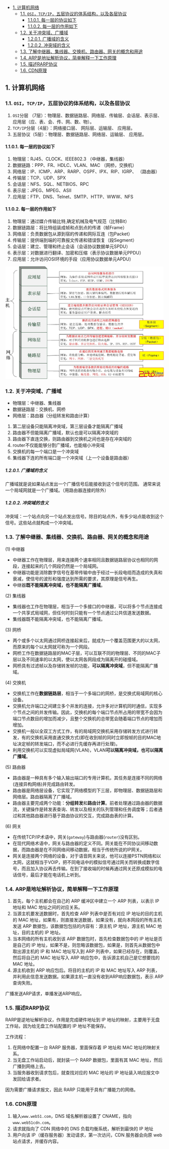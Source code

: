 - [1. 计算机网络](#1-计算机网络)
  - [1.1. `OSI`，`TCP/IP`，五层协议的体系结构，以及各层协议](#11-ositcpip五层协议的体系结构以及各层协议)
    - [1.1.0.1. 每一层的协议如下](#1101-每一层的协议如下)
    - [1.1.0.2. 每一层的作用如下](#1102-每一层的作用如下)
  - [1.2. 关于冲突域、广播域](#12-关于冲突域广播域)
      - [1.2.0.1. 广播域的含义](#1201-广播域的含义)
      - [1.2.0.2. 冲突域的含义](#1202-冲突域的含义)
  - [1.3. 了解中继器、集线器、交换机、路由器、网关的概念和用途](#13-了解中继器集线器交换机路由器网关的概念和用途)
  - [1.4. ARP是地址解析协议，简单解释一下工作原理](#14-arp是地址解析协议简单解释一下工作原理)
  - [1.5. 描述RARP协议](#15-描述rarp协议)
  - [1.6. CDN原理](#16-cdn原理)

## 1. 计算机网络

### 1.1. `OSI`，`TCP/IP`，五层协议的体系结构，以及各层协议
1. `OSI`分层 （7层）：物理层、数据链路层、网络层、传输层、会话层、表示层、应用层（应、表、会、传、网、数、物）。
2. `TCP/IP`分层（4层）：网络接口层、 网际层、运输层、 应用层。
3. 五层协议（5层）：物理层、数据链路层、网络层、运输层、 应用层。

#### 1.1.0.1. 每一层的协议如下
1. 物理层：RJ45、CLOCK、IEEE802.3 （中继器，集线器）
2. 数据链路：PPP、FR、HDLC、VLAN、MAC （网桥，交换机）
3. 网络层：IP、ICMP、ARP、RARP、OSPF、IPX、RIP、IGRP、 （路由器）
4. 传输层：TCP、UDP、SPX
5. 会话层：NFS、SQL、NETBIOS、RPC
6. 表示层：JPEG、MPEG、ASII
7. 应用层：FTP、DNS、Telnet、SMTP、HTTP、WWW、NFS

#### 1.1.0.2. 每一层的作用如下
1. 物理层：通过媒介传输比特,确定机械及电气规范（比特Bit）
2. 数据链路层：将比特组装成帧和点到点的传递（帧Frame）
3. 网络层：负责数据包从源到宿的传递和网际互连（包Packet）
4. 传输层：提供端到端的可靠报文传递和错误恢复（段Segment）
5. 会话层：建立、管理和终止会话（会话协议数据单元SPDU）
6. 表示层：对数据进行翻译、加密和压缩（表示协议数据单元PPDU）
7. 应用层：允许访问OSI环境的手段（应用协议数据单元APDU）

![七层网络](../../imgs/network_seven_layers.png)



### 1.2. 关于冲突域、广播域
- 物理层：中继器、集线器
- 数据链路层：交换机、网桥
- 网络层：路由器（分组转发和路由计算）

1. 第二层设备只能隔离冲突域，第三层设备才能隔离广播域
2. 路由器不但能隔离广播域，默认也是可以隔离冲突域的
3. 路由器下直连交换，则路由器到交换机之间也是存在冲突域的
4. router不仅能能够分割广播域，也能缩小冲突域
5. 交换机的每一个端口是一个冲突域
6. 集线器下连的所有端口是一个冲突域（上一个设备是路由器） 


##### 1.2.0.1. 广播域的含义
广播域就是说如果站点发出一个广播信号后能接收到这个信号的范围。
通常来说一个局域网就是一个广播域。（用路由器连接的除外）


##### 1.2.0.2. 冲突域的含义
冲突域：一个站点向另一个站点发出信号。除目的站点外，有多少站点能收到这个信号。这些站点就构成一个冲突域。 



### 1.3. 了解中继器、集线器、交换机、路由器、网关的概念和用途
(1) 中继器 
- 中继器工作在物理层，用来连接两个速率相同且数据链路层协议也相同的网段，连接起来的几个网段仍然是一个局域网。 
- 中继器功能是消除数字信号在基带传输中由于经过一长段电缆而造成的失真和衰减，使信号的波形和强度达到所需的要求，其原理是信号再生。 
- 中继器**既不能隔离冲突域，也不能隔离广播域**。 

(2) 集线器 
- 集线器也工作在物理层，相当于一个多接口的中继器，可以将多个节点连接成一个共享式局域网，但任何时刻只能有一个节点通过公共信道发送数据。 
- 集线器既不能隔离冲突域，也不能隔离广播域。 

(3) 网桥 
- 两个或多个以太网通过网桥连接起来后，就成为一个覆盖范围更大的以太网，而原来的每个以太网就可称为一个网段。 
- 网桥工作在数据链路层的MAC子层，可以互联不同的物理层、不同的MAC子层以及不同速率的以太网，使以太网各网段成为隔离开的碰撞域。 
- 网桥具有过滤帧以及存储转发帧的功能，**可以隔离冲突域**，但不能隔离广播域。 

(4) 交换机 
- 交换机工作在**数据链路层**，相当于一个多端口的网桥，是交换式局域网的核心设备。 
- 交换机允许端口之间建立多个并发的连接，允许多对计算机同时通信，实现多个节点之间的并发传输。因此，交换机的每个端口节点所占用的带宽不会因为端口节点数目的增加而减少，且整个交换机的总带宽会随着端口节点的增加而增加。 
- 交换机一般以全双工方式工作，有的局域网交换机采用存储转发方式进行转发，有的交换机采用直通交换方式(即在收到帧的同时立即按帧的目的MAC地址决定帧的转发端口，而不必进行先缓存再进行处理)。 
- 利用交换机可以实现虚拟局域网(VLAN)，VLAN**可以隔离冲突域，也可以隔离广播域**。 

(5) 路由器 
- 路由器是一种具有多个输入输出端口的专用计算机，其任务是连接不同的网络(连接异构网络)并完成路由转发。 
- 路由器是网络层设备，它实现了网络模型的下三层，即物理层、数据链路层和网络层。路由器隔离了广播域。 
- 路由器主要完成两个功能：**分组转发**和**路由计算**。前者处理通过路由器的数据流，关键操作是转发表查询、转发以及相关的队列管理和任务调度等；后者通过和其他路由器进行基于路由协议的交互，完成路由表的计算。 

(6) 网关 
- 在传统TCP/IP术语中，网关(`gateway`)与路由器(`router`)没有区别。 
- 在现代网络术语中，网关与路由器的定义不同。网关能在不同协议间移动数据，而路由器是在不同网络间移动数据，相当于传统所说的IP网关。
- 网关是连接两个网络的设备，对于语音网关来说，他可以连接PSTN网络和以太网，这就相当于VOIP，把不同电话中的模拟信号通过网关而转换成数字信号，而且加入协议再去传输。在到了接收端的时候再通过网关还原成模拟的电话信号，最后才能在电话机上听到。




### 1.4. ARP是地址解析协议，简单解释一下工作原理
1. 首先，每个主机都会在自己的 ARP 缓冲区中建立一个 ARP 列表，以表示 IP 地址和 MAC 地址之间的对应关系。
2. 当源主机要发送数据时，首先检查 ARP 列表中是否有对应 IP 地址的目的主机的 MAC 地址，如果有，则直接发送数据，如果没有，就向本网段的所有主机发送 ARP 数据包，该数据包包括的内容有：源主机 IP 地址，源主机 MAC 地址，目的主机的 IP 地址。
3. 当本网络的所有主机收到该 ARP 数据包时，首先检查数据包中的 IP 地址是否是自己的 IP 地址，如果不是，则忽略该数据包，如果是，则首先从数据包中取出源主机的 IP 和 MAC 地址写入到 ARP 列表中，如果已经存在，则覆盖，然后将自己的 MAC 地址写入 ARP 响应包中，告诉源主机自己是它想要找的 MAC 地址。
4. 源主机收到 ARP 响应包后。将目的主机的 IP 和 MAC 地址写入 ARP 列表，并利用此信息发送数据。如果源主机一直没有收到ARP响应数据包，表示 ARP 查询失败。

广播发送ARP请求，单播发送ARP响应。



### 1.5. 描述RARP协议
RARP是逆地址解析协议，作用是完成硬件地址到 IP 地址的映射，主要用于无盘工作站，因为给无盘工作站配置的 IP 地址不能保存。

工作流程：
1. 在网络中配置一台 RARP 服务器，里面保存着 IP 地址和 MAC 地址的映射关系。
2. 当无盘工作站启动后，就封装一个 RARP 数据包，里面有其 MAC 地址，然后广播到网络上去。
3. 当服务器收到请求包后，就查找对应的 MAC 地址的 IP 地址装入响应报文中发回给请求者。

因为需要广播请求报文，因此 RARP 只能用于具有广播能力的网络。


### 1.6. CDN原理
1. 输入`www.web51.com`，DNS 域名解析器设置了 CNAME，指向`www.web51cdn.com`。
2. 请求就指向了 CDN 网络中的 DNS 负载均衡系统，解析到最快的 IP 地址
3. 用户向该 IP（缓存服务器）发动请求，第一次访问，CDN 服务器会向原 web 站点请求，并缓存内容。




